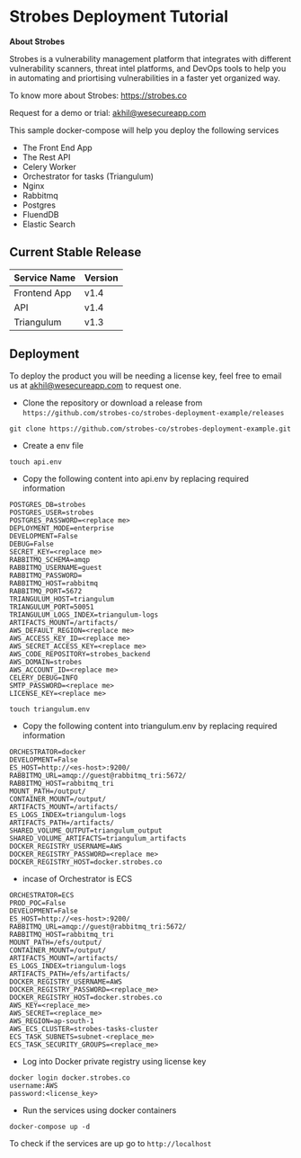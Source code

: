 # Strobes Deployment Tutorial

**About Strobes**

Strobes is a vulnerability management platform that integrates with different vulnerability scanners, threat intel platforms, and DevOps tools to help you in automating and priortising vulnerabilities in a faster yet organized way. 

To know more about Strobes: https://strobes.co

Request for a demo or trial: akhil@wesecureapp.com

This sample docker-compose will help you deploy the following services
- The Front End App
- The Rest API
- Celery Worker
- Orchestrator for tasks (Triangulum)
- Nginx 
- Rabbitmq
- Postgres
- FluendDB 
- Elastic Search

## Current Stable Release

| Service Name  | Version |
| ------------- | ------------- |
| Frontend App | v1.4  |
| API  | v1.4  |
| Triangulum  | v1.3 |

## Deployment 

To deploy the product you will be needing a license key, feel free to email us at akhil@wesecureapp.com to request one.

- Clone the repository or download a release from ```https://github.com/strobes-co/strobes-deployment-example/releases```

```
git clone https://github.com/strobes-co/strobes-deployment-example.git
```

- Create a env file  

```
touch api.env
```

- Copy the following content into api.env by replacing required information

```
POSTGRES_DB=strobes
POSTGRES_USER=strobes
POSTGRES_PASSWORD=<replace me>
DEPLOYMENT_MODE=enterprise
DEVELOPMENT=False
DEBUG=False
SECRET_KEY=<replace me>
RABBITMQ_SCHEMA=amqp
RABBITMQ_USERNAME=guest
RABBITMQ_PASSWORD=
RABBITMQ_HOST=rabbitmq
RABBITMQ_PORT=5672
TRIANGULUM_HOST=triangulum
TRIANGULUM_PORT=50051
TRIANGULUM_LOGS_INDEX=triangulum-logs
ARTIFACTS_MOUNT=/artifacts/
AWS_DEFAULT_REGION=<replace me>
AWS_ACCESS_KEY_ID=<replace me>
AWS_SECRET_ACCESS_KEY=<replace me>
AWS_CODE_REPOSITORY=strobes_backend
AWS_DOMAIN=strobes
AWS_ACCOUNT_ID=<replace me>
CELERY_DEBUG=INFO
SMTP_PASSWORD=<replace me>
LICENSE_KEY=<replace me>

```

```
touch triangulum.env
```

- Copy the following content into triangulum.env by replacing required information

```
ORCHESTRATOR=docker
DEVELOPMENT=False
ES_HOST=http://<es-host>:9200/
RABBITMQ_URL=amqp://guest@rabbitmq_tri:5672/
RABBITMQ_HOST=rabbitmq_tri
MOUNT_PATH=/output/
CONTAINER_MOUNT=/output/
ARTIFACTS_MOUNT=/artifacts/
ES_LOGS_INDEX=triangulum-logs
ARTIFACTS_PATH=/artifacts/
SHARED_VOLUME_OUTPUT=triangulum_output
SHARED_VOLUME_ARTIFACTS=triangulum_artifacts
DOCKER_REGISTRY_USERNAME=AWS
DOCKER_REGISTRY_PASSWORD=<replace me>
DOCKER_REGISTRY_HOST=docker.strobes.co
```
  - incase of Orchestrator is ECS
```
ORCHESTRATOR=ECS
PROD_POC=False
DEVELOPMENT=False
ES_HOST=http://<es-host>:9200/
RABBITMQ_URL=amqp://guest@rabbitmq_tri:5672/
RABBITMQ_HOST=rabbitmq_tri
MOUNT_PATH=/efs/output/
CONTAINER_MOUNT=/output/
ARTIFACTS_MOUNT=/artifacts/
ES_LOGS_INDEX=triangulum-logs
ARTIFACTS_PATH=/efs/artifacts/
DOCKER_REGISTRY_USERNAME=AWS
DOCKER_REGISTRY_PASSWORD=<replace_me>
DOCKER_REGISTRY_HOST=docker.strobes.co
AWS_KEY=<replace_me>
AWS_SECRET=<replace_me>
AWS_REGION=ap-south-1
AWS_ECS_CLUSTER=strobes-tasks-cluster
ECS_TASK_SUBNETS=subnet-<replace_me>
ECS_TASK_SECURITY_GROUPS=<replace_me>
``` 

- Log into Docker private registry using license key

```
docker login docker.strobes.co
username:AWS
password:<license_key>
```

- Run the services using docker containers

```
docker-compose up -d
```

To check if the services are up go to ```http://localhost```



